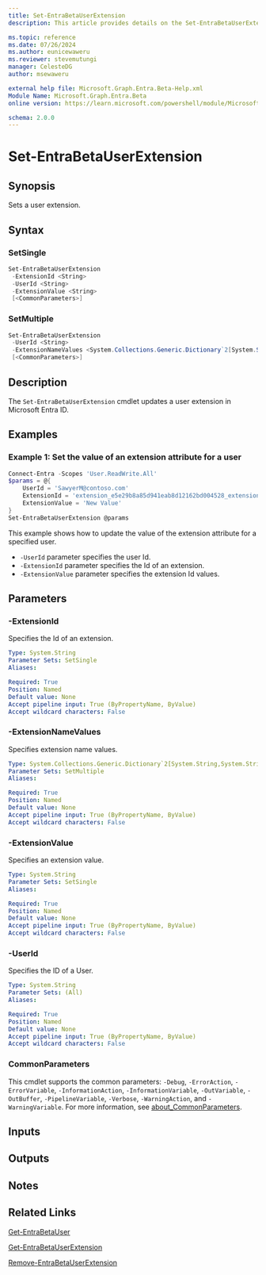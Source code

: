 ```yaml
---
title: Set-EntraBetaUserExtension
description: This article provides details on the Set-EntraBetaUserExtension command.

ms.topic: reference
ms.date: 07/26/2024
ms.author: eunicewaweru
ms.reviewer: stevemutungi
manager: CelesteDG
author: msewaweru

external help file: Microsoft.Graph.Entra.Beta-Help.xml
Module Name: Microsoft.Graph.Entra.Beta
online version: https://learn.microsoft.com/powershell/module/Microsoft.Graph.Entra.Beta/Set-EntraBetaUserExtension

schema: 2.0.0
---
```


# Set-EntraBetaUserExtension

## Synopsis

Sets a user extension.

## Syntax

### SetSingle

```powershell
Set-EntraBetaUserExtension
 -ExtensionId <String>
 -UserId <String>
 -ExtensionValue <String>
 [<CommonParameters>]
```

### SetMultiple

```powershell
Set-EntraBetaUserExtension
 -UserId <String>
 -ExtensionNameValues <System.Collections.Generic.Dictionary`2[System.String,System.String]>
 [<CommonParameters>]
```

## Description

The `Set-EntraBetaUserExtension` cmdlet updates a user extension in Microsoft Entra ID.

## Examples

### Example 1: Set the value of an extension attribute for a user

```powershell
Connect-Entra -Scopes 'User.ReadWrite.All'
$params = @{
    UserId = 'SawyerM@contoso.com'
    ExtensionId = 'extension_e5e29b8a85d941eab8d12162bd004528_extensionAttribute8' 
    ExtensionValue = 'New Value'
}
Set-EntraBetaUserExtension @params
```

This example shows how to update the value of the extension attribute for a specified user.

- `-UserId` parameter specifies the user Id.
- `-ExtensionId` parameter specifies the Id of an extension.
- `-ExtensionValue` parameter specifies the extension Id values.

## Parameters

### -ExtensionId

Specifies the Id of an extension.

```yaml
Type: System.String
Parameter Sets: SetSingle
Aliases:

Required: True
Position: Named
Default value: None
Accept pipeline input: True (ByPropertyName, ByValue)
Accept wildcard characters: False
```

### -ExtensionNameValues

Specifies extension name values.

```yaml
Type: System.Collections.Generic.Dictionary`2[System.String,System.String]
Parameter Sets: SetMultiple
Aliases:

Required: True
Position: Named
Default value: None
Accept pipeline input: True (ByPropertyName, ByValue)
Accept wildcard characters: False
```

### -ExtensionValue

Specifies an extension value.

```yaml
Type: System.String
Parameter Sets: SetSingle
Aliases:

Required: True
Position: Named
Default value: None
Accept pipeline input: True (ByPropertyName, ByValue)
Accept wildcard characters: False
```

### -UserId

Specifies the ID of a User.

```yaml
Type: System.String
Parameter Sets: (All)
Aliases:

Required: True
Position: Named
Default value: None
Accept pipeline input: True (ByPropertyName, ByValue)
Accept wildcard characters: False
```

### CommonParameters

This cmdlet supports the common parameters: `-Debug`, `-ErrorAction`, `-ErrorVariable`, `-InformationAction`, `-InformationVariable`, `-OutVariable`, `-OutBuffer`, `-PipelineVariable`, `-Verbose`, `-WarningAction`, and `-WarningVariable`. For more information, see [about_CommonParameters](https://go.microsoft.com/fwlink/?LinkID=113216).

## Inputs

## Outputs

## Notes

## Related Links

[Get-EntraBetaUser](Get-EntraBetaUser.md)

[Get-EntraBetaUserExtension](Get-EntraBetaUserExtension.md)

[Remove-EntraBetaUserExtension](Remove-EntraBetaUserExtension.md)
